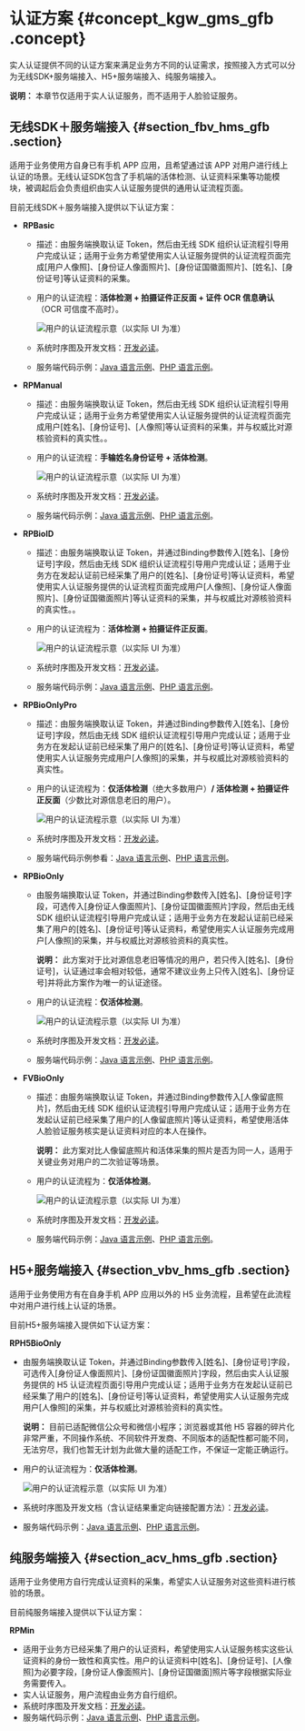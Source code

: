 # 认证方案 {#concept_kgw_gms_gfb .concept}

实人认证提供不同的认证方案来满足业务方不同的认证需求，按照接入方式可以分为无线SDK+服务端接入、H5+服务端接入、纯服务端接入。

**说明：** 本章节仅适用于实人认证服务，而不适用于人脸验证服务。

## 无线SDK＋服务端接入 {#section_fbv_hms_gfb .section}

适用于业务使用方自身已有手机 APP 应用，且希望通过该 APP 对用户进行线上认证的场景。无线认证SDK包含了手机端的活体检测、认证资料采集等功能模块，被调起后会负责组织由实人认证服务提供的通用认证流程页面。

目前无线SDK＋服务端接入提供以下认证方案：

-   **RPBasic**
    -   描述：由服务端换取认证 Token，然后由无线 SDK 组织认证流程引导用户完成认证；适用于业务方希望使用实人认证服务提供的认证流程页面完成\[用户人像照\]、\[身份证人像面照片\]、\[身份证国徽面照片\]、\[姓名\]、\[身份证号\]等认证资料的采集。
    -   用户的认证流程：**活体检测 + 拍摄证件正反面 + 证件 OCR 信息确认**（OCR 可信度不高时）。

        ![](images/12831_zh-CN.jpg "用户的认证流程示意（以实际 UI 为准）")

    -   系统时序图及开发文档：[开发必读](https://help.aliyun.com/document_detail/58644.html#SDKServer)。
    -   服务端代码示例：[Java 语言示例](https://help.aliyun.com/document_detail/64074.html#RPBasic)、[PHP 语言示例](https://help.aliyun.com/document_detail/64081.html#RPBasic)。
-   **RPManual**
    -   描述：由服务端换取认证 Token，然后由无线 SDK 组织认证流程引导用户完成认证；适用于业务方希望使用实人认证服务提供的认证流程页面完成用户\[姓名\]、\[身份证号\]、\[人像照\]等认证资料的采集，并与权威比对源核验资料的真实性。。
    -   用户的认证流程：**手输姓名身份证号 + 活体检测**。

        ![](images/12832_zh-CN.jpg "用户的认证流程示意（以实际 UI 为准）")

    -   系统时序图及开发文档：[开发必读](https://help.aliyun.com/document_detail/58644.html#SDKServer)。
    -   服务端代码示例：[Java 语言示例](https://help.aliyun.com/document_detail/64074.html#RPManual)、[PHP 语言示例](https://help.aliyun.com/document_detail/64081.html#RPManual)。
-   **RPBioID**
    -   描述：由服务端换取认证 Token，并通过Binding参数传入\[姓名\]、\[身份证号\]字段，然后由无线 SDK 组织认证流程引导用户完成认证；适用于业务方在发起认证前已经采集了用户的\[姓名\]、\[身份证号\]等认证资料，希望使用实人认证服务提供的认证流程页面完成用户\[人像照\]、\[身份证人像面照片\]、\[身份证国徽面照片\]等认证资料的采集，并与权威比对源核验资料的真实性。。
    -   用户的认证流程为：**活体检测 + 拍摄证件正反面**。

        ![](images/12833_zh-CN.jpg "用户的认证流程示意（以实际 UI 为准）")

    -   系统时序图及开发文档：[开发必读](https://help.aliyun.com/document_detail/58644.html#SDKServer)。
    -   服务端代码示例：[Java 语言示例](https://help.aliyun.com/document_detail/64074.html#RPBioID)、[PHP 语言示例](https://help.aliyun.com/document_detail/64081.html#RPBioID)。
-   **RPBioOnlyPro**
    -   描述：由服务端换取认证 Token，并通过Binding参数传入\[姓名\]、\[身份证号\]字段，然后由无线 SDK 组织认证流程引导用户完成认证；适用于业务方在发起认证前已经采集了用户的\[姓名\]、\[身份证号\]等认证资料，希望使用实人认证服务完成用户\[人像照\]的采集，并与权威比对源核验资料的真实性。
    -   用户的认证流程为：**仅活体检测**（绝大多数用户）**/ 活体检测 + 拍摄证件正反面**（少数比对源信息老旧的用户）。

        ![](images/12834_zh-CN.jpg "用户的认证流程示意（以实际 UI 为准）")

    -   系统时序图及开发文档：[开发必读](https://help.aliyun.com/document_detail/58644.html#SDKServer)。
    -   服务端代码示例参看：[Java 语言示例](https://help.aliyun.com/document_detail/64074.html#RPBioOnlyPro)、[PHP 语言示例](https://help.aliyun.com/document_detail/64081.html#RPBioOnlyPro)。
-   **RPBioOnly**
    -   由服务端换取认证 Token，并通过Binding参数传入\[姓名\]、\[身份证号\]字段，可选传入\[身份证人像面照片\]、\[身份证国徽面照片\]字段，然后由无线 SDK 组织认证流程引导用户完成认证；适用于业务方在发起认证前已经采集了用户的\[姓名\]、\[身份证号\]等认证资料，希望使用实人认证服务完成用户\[人像照\]的采集，并与权威比对源核验资料的真实性。

        **说明：** 此方案对于比对源信息老旧等情况的用户，若只传入\[姓名\]、\[身份证号\]，认证通过率会相对较低，通常不建议业务上只传入\[姓名\]、\[身份证号\]并将此方案作为唯一的认证途径。

    -   用户的认证流程：**仅活体检测**。

        ![](images/12835_zh-CN.jpg "用户的认证流程示意（以实际 UI 为准）")

    -   系统时序图及开发文档：[开发必读](https://help.aliyun.com/document_detail/58644.html#SDKServer)。
    -   服务端代码示例：[Java 语言示例](https://help.aliyun.com/document_detail/64074.html#RPBioOnly)、[PHP 语言示例](https://help.aliyun.com/document_detail/64081.html#RPBioOnly)。
-   **FVBioOnly**
    -   描述：由服务端换取认证 Token，并通过Binding参数传入\[人像留底照片\]，然后由无线 SDK 组织认证流程引导用户完成认证；适用于业务方在发起认证前已经采集了用户的\[人像留底照片\]等认证资料，希望使用活体人脸验证服务核实是认证资料对应的本人在操作。

        **说明：** 此方案对比人像留底照片和活体采集的照片是否为同一人，适用于关键业务对用户的二次验证等场景。

    -   用户的认证流程为：**仅活体检测**。

        ![](images/12836_zh-CN.jpg "用户的认证流程示意（以实际 UI 为准）")

    -   系统时序图及开发文档：[开发必读](https://help.aliyun.com/document_detail/58644.html#SDKServer)。
    -   服务端代码示例：[Java 语言示例](https://help.aliyun.com/document_detail/64074.html#FVBioOnly)、[PHP 语言示例](https://help.aliyun.com/document_detail/64081.html#FVBioOnly)。

## H5+服务端接入 {#section_vbv_hms_gfb .section}

适用于业务使用方有在自身手机 APP 应用以外的 H5 业务流程，且希望在此流程中对用户进行线上认证的场景。

目前H5+服务端接入提供如下认证方案：

**RPH5BioOnly**

-   由服务端换取认证 Token，并通过Binding参数传入\[姓名\]、\[身份证号\]字段，可选传入\[身份证人像面照片\]、\[身份证国徽面照片\]字段，然后由实人认证服务提供的 H5 认证流程页面引导用户完成认证；适用于业务方在发起认证前已经采集了用户的\[姓名\]、\[身份证号\]等认证资料，希望使用实人认证服务完成用户\[人像照\]的采集，并与权威比对源核验资料的真实性。

    **说明：** 目前已适配微信公众号和微信小程序；浏览器或其他 H5 容器的碎片化非常严重，不同操作系统、不同软件开发商、不同版本的适配性都可能不同，无法穷尽，我们也暂无计划为此做大量的适配工作，不保证一定能正确运行。

-   用户的认证流程为：**仅活体检测**。

    ![](images/12837_zh-CN.jpg "用户的认证流程示意（以实际 UI 为准）")

-   系统时序图及开发文档（含认证结果重定向链接配置方法）：[开发必读](https://help.aliyun.com/document_detail/58644.html#H5Server)。
-   服务端代码示例：[Java 语言示例](https://help.aliyun.com/document_detail/64074.html#RPH5BioOnly)、[PHP 语言示例](https://help.aliyun.com/document_detail/64081.html#RPH5BioOnly)。

## 纯服务端接入 {#section_acv_hms_gfb .section}

适用于业务使用方自行完成认证资料的采集，希望实人认证服务对这些资料进行核验的场景。

目前纯服务端接入提供以下认证方案：

**RPMin**

-   适用于业务方已经采集了用户的认证资料，希望使用实人认证服务核实这些认证资料的身份一致性和真实性。用户的认证资料中\[姓名\]、\[身份证号\]、\[人像照\]为必要字段，\[身份证人像面照片\]、\[身份证国徽面\]照片等字段根据实际业务需要传入。
-   实人认证服务，用户流程由业务方自行组织。
-   系统时序图及开发文档：[开发必读](https://help.aliyun.com/document_detail/58644.html#Server)。
-   服务端代码示例：[Java 语言示例](https://help.aliyun.com/document_detail/64074.html#RPMin)、[PHP 语言示例](https://help.aliyun.com/document_detail/64081.html#RPMin)。

